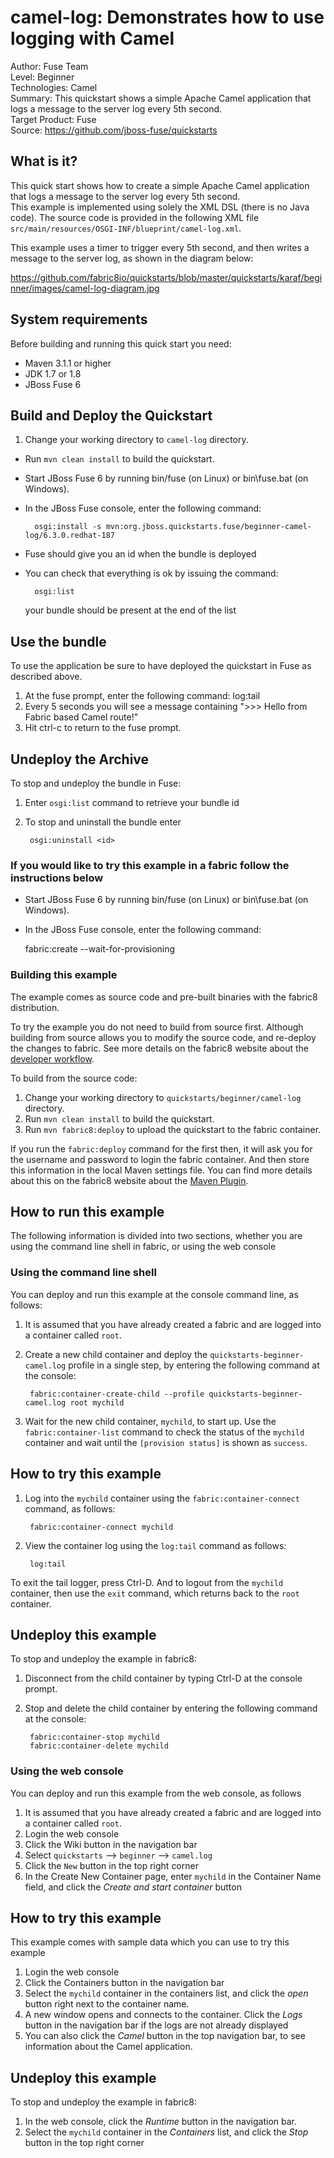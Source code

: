 
camel-log: Demonstrates how to use logging with Camel
======================================================
Author: Fuse Team  
Level: Beginner  
Technologies: Camel  
Summary: This quickstart shows a simple Apache Camel application that logs a message to the server log every 5th second.  
Target Product: Fuse  
Source: <https://github.com/jboss-fuse/quickstarts>  

What is it?
-----------

This quick start shows how to create a simple Apache Camel application that logs a message to the server log every 5th second.  
This example is implemented using solely the XML DSL (there is no Java code). The source code is provided in the following XML file `src/main/resources/OSGI-INF/blueprint/camel-log.xml`.
                                                   
This example uses a timer to trigger every 5th second, and then writes a message to the server log, as shown in the diagram below:

https://github.com/fabric8io/quickstarts/blob/master/quickstarts/karaf/beginner/images/camel-log-diagram.jpg

System requirements
-------------------

Before building and running this quick start you need:

* Maven 3.1.1 or higher
* JDK 1.7 or 1.8
* JBoss Fuse 6


Build and Deploy the Quickstart
-------------------------

1. Change your working directory to `camel-log` directory.
* Run `mvn clean install` to build the quickstart.
* Start JBoss Fuse 6 by running bin/fuse (on Linux) or bin\fuse.bat (on Windows).
* In the JBoss Fuse console, enter the following command:

        osgi:install -s mvn:org.jboss.quickstarts.fuse/beginner-camel-log/6.3.0.redhat-187

* Fuse should give you an id when the bundle is deployed

* You can check that everything is ok by issuing the command:

        osgi:list
   your bundle should be present at the end of the list


Use the bundle
---------------------

To use the application be sure to have deployed the quickstart in Fuse as described above. 

1. At the fuse prompt, enter the following command: log:tail
2. Every 5 seconds you will see a message containing ">>> Hello from Fabric based Camel route!"
3. Hit ctrl-c to return to the fuse prompt.

Undeploy the Archive
--------------------

To stop and undeploy the bundle in Fuse:

1. Enter `osgi:list` command to retrieve your bundle id
2. To stop and uninstall the bundle enter

        osgi:uninstall <id>



### If you would like to try this example in a fabric follow the instructions below

* Start JBoss Fuse 6 by running bin/fuse (on Linux) or bin\fuse.bat (on Windows).
* In the JBoss Fuse console, enter the following command:
    
    fabric:create --wait-for-provisioning


### Building this example

The example comes as source code and pre-built binaries with the fabric8 distribution. 

To try the example you do not need to build from source first. Although building from source allows you to modify the source code, and re-deploy the changes to fabric. See more details on the fabric8 website about the [developer workflow](http://fabric8.io/gitbook/developer.html).

To build from the source code:

1. Change your working directory to `quickstarts/beginner/camel-log` directory.
1. Run `mvn clean install` to build the quickstart.
1. Run `mvn fabric8:deploy` to upload the quickstart to the fabric container.

If you run the `fabric:deploy` command for the first then, it will ask you for the username and password to login the fabric container.
And then store this information in the local Maven settings file. You can find more details about this on the fabric8 website about the [Maven Plugin](http://fabric8.io/gitbook/mavenPlugin.html).

## How to run this example

The following information is divided into two sections, whether you are using the command line shell in fabric, or using the web console

### Using the command line shell

You can deploy and run this example at the console command line, as follows:

1. It is assumed that you have already created a fabric and are logged into a container called `root`.
1. Create a new child container and deploy the `quickstarts-beginner-camel.log` profile in a single step, by entering the
 following command at the console:

        fabric:container-create-child --profile quickstarts-beginner-camel.log root mychild

1. Wait for the new child container, `mychild`, to start up. Use the `fabric:container-list` command to check the status of the `mychild` container and wait until the `[provision status]` is shown as `success`.

## How to try this example

1. Log into the `mychild` container using the `fabric:container-connect` command, as follows:

        fabric:container-connect mychild

1. View the container log using the `log:tail` command as follows:

        log:tail

To exit the tail logger, press Ctrl-D. And to logout from the `mychild` container, then use the `exit` command, which returns back to the `root` container.

## Undeploy this example

To stop and undeploy the example in fabric8:

1. Disconnect from the child container by typing Ctrl-D at the console prompt.
1. Stop and delete the child container by entering the following command at the console:

        fabric:container-stop mychild
        fabric:container-delete mychild


### Using the web console

You can deploy and run this example from the web console, as follows

1. It is assumed that you have already created a fabric and are logged into a container called `root`.
1. Login the web console
1. Click the Wiki button in the navigation bar
1. Select `quickstarts` --> `beginner` --> `camel.log`
1. Click the `New` button in the top right corner
1. In the Create New Container page, enter `mychild` in the Container Name field, and click the *Create and start container* button

## How to try this example
This example comes with sample data which you can use to try this example

1. Login the web console
1. Click the Containers button in the navigation bar
1. Select the `mychild` container in the containers list, and click the *open* button right next to the container name.
1. A new window opens and connects to the container. Click the *Logs* button in the navigation bar if the logs are not already displayed
1. You can also click the *Camel* button in the top navigation bar, to see information about the Camel application. 

## Undeploy this example

To stop and undeploy the example in fabric8:

1. In the web console, click the *Runtime* button in the navigation bar.
1. Select the `mychild` container in the *Containers* list, and click the *Stop* button in the top right corner
